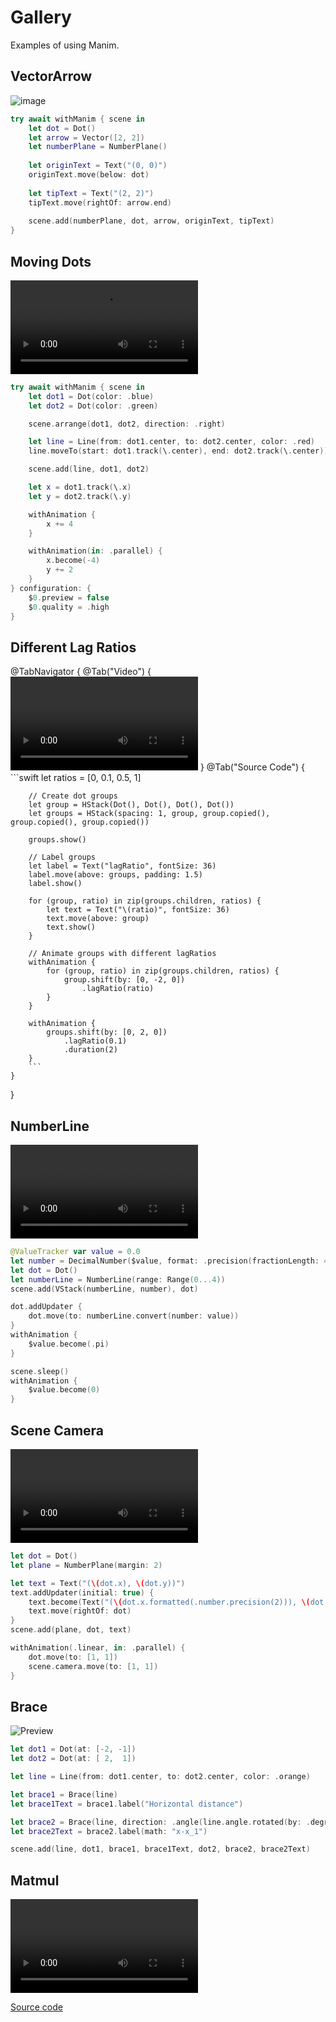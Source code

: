 
# Gallery

Examples of using Manim.

## VectorArrow

![image](VectorArrow)

```swift
try await withManim { scene in
    let dot = Dot()
    let arrow = Vector([2, 2])
    let numberPlane = NumberPlane()
    
    let originText = Text("(0, 0)")
    originText.move(below: dot)
    
    let tipText = Text("(2, 2)")
    tipText.move(rightOf: arrow.end)
    
    scene.add(numberPlane, dot, arrow, originText, tipText)
}
```


## Moving Dots

![video](https://github.com/Vaida12345/Swift-Manim/raw/refs/heads/main/Sources/Manim/Documentation.docc/Resources/MovingDots.mov)

```swift
try await withManim { scene in
    let dot1 = Dot(color: .blue)
    let dot2 = Dot(color: .green)

    scene.arrange(dot1, dot2, direction: .right)

    let line = Line(from: dot1.center, to: dot2.center, color: .red)
    line.moveTo(start: dot1.track(\.center), end: dot2.track(\.center))

    scene.add(line, dot1, dot2)

    let x = dot1.track(\.x)
    let y = dot2.track(\.y)

    withAnimation {
        x += 4
    }

    withAnimation(in: .parallel) {
        x.become(-4)
        y += 2
    }
} configuration: {
    $0.preview = false
    $0.quality = .high
}
```

## Different Lag Ratios

@TabNavigator {
    @Tab("Video") {
        ![Video](https://github.com/Vaida12345/Swift-Manim/raw/refs/heads/main/Sources/Manim/Documentation.docc/Resources/lagRatio.mov)
    }
    @Tab("Source Code") {
        ```swift
        let ratios = [0, 0.1, 0.5, 1]
        
        // Create dot groups
        let group = HStack(Dot(), Dot(), Dot(), Dot())
        let groups = HStack(spacing: 1, group, group.copied(), group.copied(), group.copied())
        
        groups.show()
        
        // Label groups
        let label = Text("lagRatio", fontSize: 36)
        label.move(above: groups, padding: 1.5)
        label.show()
        
        for (group, ratio) in zip(groups.children, ratios) {
            let text = Text("\(ratio)", fontSize: 36)
            text.move(above: group)
            text.show()
        }
        
        // Animate groups with different lagRatios
        withAnimation {
            for (group, ratio) in zip(groups.children, ratios) {
                group.shift(by: [0, -2, 0])
                    .lagRatio(ratio)
            }
        }
        
        withAnimation {
            groups.shift(by: [0, 2, 0])
                .lagRatio(0.1)
                .duration(2)
        }
        ```
    }
}

## NumberLine

![video](https://github.com/Vaida12345/Swift-Manim/raw/refs/heads/main/Sources/Manim/Documentation.docc/Resources/DecimalNumber.mov)

```swift
@ValueTracker var value = 0.0
let number = DecimalNumber($value, format: .precision(fractionLength: 4))
let dot = Dot()
let numberLine = NumberLine(range: Range(0...4))
scene.add(VStack(numberLine, number), dot)

dot.addUpdater {
    dot.move(to: numberLine.convert(number: value))
}
withAnimation {
    $value.become(.pi)
}

scene.sleep()
withAnimation {
    $value.become(0)
}
```

## Scene Camera

![Preview](https://github.com/Vaida12345/Swift-Manim/raw/refs/heads/main/Sources/Manim/Documentation.docc/Resources/scene_camera.mov)

```swift
let dot = Dot()
let plane = NumberPlane(margin: 2)

let text = Text("(\(dot.x), \(dot.y))")
text.addUpdater(initial: true) {
    text.become(Text("(\(dot.x.formatted(.number.precision(2))), \(dot.y.formatted(.number.precision(2))))"))
    text.move(rightOf: dot)
}
scene.add(plane, dot, text)

withAnimation(.linear, in: .parallel) {
    dot.move(to: [1, 1])
    scene.camera.move(to: [1, 1])
}
```

## Brace
![Preview](Gallery_Brace)

```swift
let dot1 = Dot(at: [-2, -1])
let dot2 = Dot(at: [ 2,  1])

let line = Line(from: dot1.center, to: dot2.center, color: .orange)

let brace1 = Brace(line)
let brace1Text = brace1.label("Horizontal distance")

let brace2 = Brace(line, direction: .angle(line.angle.rotated(by: .degrees(90))))
let brace2Text = brace2.label(math: "x-x_1")

scene.add(line, dot1, brace1, brace1Text, dot2, brace2, brace2Text)
```

## Matmul

![Video](https://github.com/Vaida12345/Swift-Manim/raw/refs/heads/main/Sources/Manim/Documentation.docc/Resources/matmul.mov)

[Source code](<doc:matmul>)
